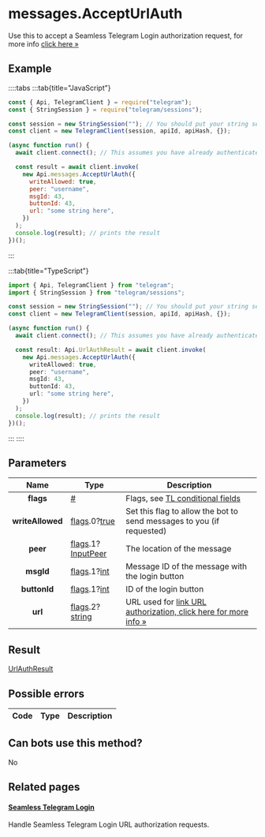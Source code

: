 # messages.AcceptUrlAuth

Use this to accept a Seamless Telegram Login authorization request, for more info [click here »](https://core.telegram.org/api/url-authorization)

## Example

::::tabs
:::tab{title="JavaScript"}

```js
const { Api, TelegramClient } = require("telegram");
const { StringSession } = require("telegram/sessions");

const session = new StringSession(""); // You should put your string session here
const client = new TelegramClient(session, apiId, apiHash, {});

(async function run() {
  await client.connect(); // This assumes you have already authenticated with .start()

  const result = await client.invoke(
    new Api.messages.AcceptUrlAuth({
      writeAllowed: true,
      peer: "username",
      msgId: 43,
      buttonId: 43,
      url: "some string here",
    })
  );
  console.log(result); // prints the result
})();
```

:::

:::tab{title="TypeScript"}

```ts
import { Api, TelegramClient } from "telegram";
import { StringSession } from "telegram/sessions";

const session = new StringSession(""); // You should put your string session here
const client = new TelegramClient(session, apiId, apiHash, {});

(async function run() {
  await client.connect(); // This assumes you have already authenticated with .start()

  const result: Api.UrlAuthResult = await client.invoke(
    new Api.messages.AcceptUrlAuth({
      writeAllowed: true,
      peer: "username",
      msgId: 43,
      buttonId: 43,
      url: "some string here",
    })
  );
  console.log(result); // prints the result
})();
```

:::
::::

## Parameters

|       Name       | Type                                                                                                                                 | Description                                                                                                                               |
| :--------------: | ------------------------------------------------------------------------------------------------------------------------------------ | ----------------------------------------------------------------------------------------------------------------------------------------- |
|    **flags**     | [#](https://core.telegram.org/type/%23)                                                                                              | Flags, see [TL conditional fields](https://core.telegram.org/mtproto/TL-combinators#conditional-fields)                                   |
| **writeAllowed** | [flags](https://core.telegram.org/mtproto/TL-combinators#conditional-fields).0?[true](https://core.telegram.org/constructor/true)    | Set this flag to allow the bot to send messages to you (if requested)                                                                     |
|     **peer**     | [flags](https://core.telegram.org/mtproto/TL-combinators#conditional-fields).1?[InputPeer](https://core.telegram.org/type/InputPeer) | The location of the message                                                                                                               |
|    **msgId**     | [flags](https://core.telegram.org/mtproto/TL-combinators#conditional-fields).1?[int](https://core.telegram.org/type/int)             | Message ID of the message with the login button                                                                                           |
|   **buttonId**   | [flags](https://core.telegram.org/mtproto/TL-combinators#conditional-fields).1?[int](https://core.telegram.org/type/int)             | ID of the login button                                                                                                                    |
|     **url**      | [flags](https://core.telegram.org/mtproto/TL-combinators#conditional-fields).2?[string](https://core.telegram.org/type/string)       | URL used for [link URL authorization, click here for more info »](https://core.telegram.org/api/url-authorization#link-url-authorization) |

## Result

[UrlAuthResult](https://core.telegram.org/type/UrlAuthResult)

## Possible errors

| Code | Type | Description |
| :--: | ---- | ----------- |

## Can bots use this method?

No

## Related pages

#### [Seamless Telegram Login](https://core.telegram.org/api/url-authorization)

Handle Seamless Telegram Login URL authorization requests.
